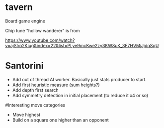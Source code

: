 # tavern
Board game engine

Chip tune "hollow wanderer" is from 

https://www.youtube.com/watch?v=ajSIro2Kiug&index=22&list=PLye9mcKwe2zy3KW8uK_3F7HVMjJjdqSqU

# Santorini
- Add out of thread AI worker. Basically just stats producer to start.
- Add first heuristic measure (sum heights?)
- Add depth first search
- Add symmetry detection in initial placement (to reduce it x4 or so)

#Interesting move categories
- Move highest
- Build on a square one higher than an opponent 